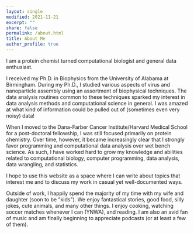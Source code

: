 ```yaml
---
layout: single
modified: 2021-11-21
excerpt: ""
share: false
permalink: /about.html
title: About Me
author_profile: true
---
```


I am a protein chemist turned computational biologist and general data enthusiast. 

I received my Ph.D. in Biophysics from the University of Alabama at Birmingham. During my Ph.D., I studied various aspects of virus and nanoparticle assembly using an assortment of biophysical techniques. The data analysis routines common to these techniques sparked my interest in data analysis methods and computational science in general. I was amazed at what kind of information could be pulled out of (sometimes even very noisy) data!

When I moved to the Dana-Farber Cancer Institute/Harvard Medical School for a post-doctoral fellowship, I was still focused primarily on protein chemistry. Over time, however, it became increasingly clear that I strongly favor programming and computational data analysis over wet bench science. As such, I have worked hard to grow my knowledge and abilities related to computational biology, computer programming, data analysis, data wrangling, and statistics.

I hope to use this website as a space where I can write about topics that interest me and to discuss my work in casual yet well-documented ways.

Outside of work, I happily spend the majority of my time with my wife and daughter (soon to be "kids"). We enjoy fantastical stories, good food, silly jokes, cute animals, and many other things. I enjoy cooking, watching soccer matches whenever I can (YNWA), and reading. I am also an avid fan of music and am finally beginning to appreciate podcasts (or at least a few of them).
